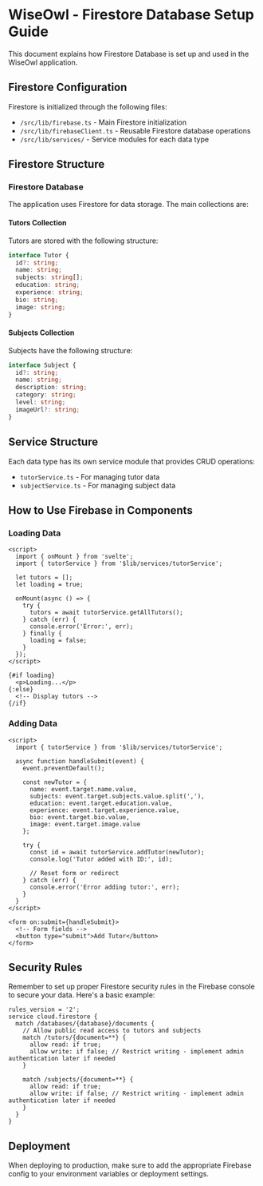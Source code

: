 # WiseOwl - Firestore Database Setup Guide

This document explains how Firestore Database is set up and used in the WiseOwl application.

## Firestore Configuration

Firestore is initialized through the following files:

- `/src/lib/firebase.ts` - Main Firestore initialization
- `/src/lib/firebaseClient.ts` - Reusable Firestore database operations
- `/src/lib/services/` - Service modules for each data type

## Firestore Structure

### Firestore Database

The application uses Firestore for data storage. The main collections are:

#### Tutors Collection

Tutors are stored with the following structure:

```typescript
interface Tutor {
  id?: string;
  name: string;
  subjects: string[];
  education: string;
  experience: string;
  bio: string;
  image: string;
}
```

#### Subjects Collection

Subjects have the following structure:

```typescript
interface Subject {
  id?: string;
  name: string;
  description: string;
  category: string;
  level: string;
  imageUrl?: string;
}
```

## Service Structure

Each data type has its own service module that provides CRUD operations:

- `tutorService.ts` - For managing tutor data
- `subjectService.ts` - For managing subject data

## How to Use Firebase in Components

### Loading Data

```svelte
<script>
  import { onMount } from 'svelte';
  import { tutorService } from '$lib/services/tutorService';
  
  let tutors = [];
  let loading = true;
  
  onMount(async () => {
    try {
      tutors = await tutorService.getAllTutors();
    } catch (err) {
      console.error('Error:', err);
    } finally {
      loading = false;
    }
  });
</script>

{#if loading}
  <p>Loading...</p>
{:else}
  <!-- Display tutors -->
{/if}
```

### Adding Data

```svelte
<script>
  import { tutorService } from '$lib/services/tutorService';
  
  async function handleSubmit(event) {
    event.preventDefault();
    
    const newTutor = {
      name: event.target.name.value,
      subjects: event.target.subjects.value.split(','),
      education: event.target.education.value,
      experience: event.target.experience.value,
      bio: event.target.bio.value,
      image: event.target.image.value
    };
    
    try {
      const id = await tutorService.addTutor(newTutor);
      console.log('Tutor added with ID:', id);
      
      // Reset form or redirect
    } catch (err) {
      console.error('Error adding tutor:', err);
    }
  }
</script>

<form on:submit={handleSubmit}>
  <!-- Form fields -->
  <button type="submit">Add Tutor</button>
</form>
```

## Security Rules

Remember to set up proper Firestore security rules in the Firebase console to secure your data. Here's a basic example:

```
rules_version = '2';
service cloud.firestore {
  match /databases/{database}/documents {
    // Allow public read access to tutors and subjects
    match /tutors/{document=**} {
      allow read: if true;
      allow write: if false; // Restrict writing - implement admin authentication later if needed
    }
    
    match /subjects/{document=**} {
      allow read: if true;
      allow write: if false; // Restrict writing - implement admin authentication later if needed
    }
  }
}
```

## Deployment

When deploying to production, make sure to add the appropriate Firebase config to your environment variables or deployment settings.

